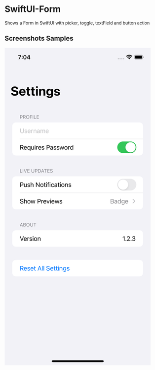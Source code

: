 # SwiftUI-Form
Shows a Form in SwiftUI with picker, toggle, textField and button action

## Screenshots Samples
![Login](/Screenshots/form_screenshot.png)
